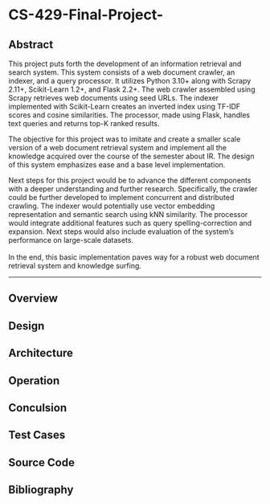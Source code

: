 # CS-429-Final-Project-

<h2> Abstract </h2>
    <p> This project puts forth the development of an information retrieval and search system. This system consists of a web document crawler, an indexer, and a query processor. It utilizes Python 3.10+ along with Scrapy 2.11+, Scikit-Learn 1.2+, and Flask 2.2+.  The web crawler assembled using Scrapy retrieves web documents using seed URLs. The indexer implemented with Scikit-Learn creates an inverted index using TF-IDF scores and cosine similarities. The processor, made using Flask, handles text queries and returns top-K ranked results. </p>
    <p>The objective for this project was to imitate and create a smaller scale version of a web document retrieval system and implement all the knowledge acquired over the course of the semester about IR. The design of this system emphasizes ease and a base level implementation. </p>
    <p>Next steps for this project would be to advance the different components with a deeper understanding and further research. Specifically, the crawler could be further developed to implement concurrent and distributed crawling. The indexer would potentially use vector embedding representation and semantic search using kNN similarity. The processor would integrate additional features such as query spelling-correction and expansion. Next steps would also include evaluation of the system’s performance on large-scale datasets. <br  /> <br  />In the end, this basic implementation paves way for a robust web document retrieval system and knowledge surfing. 
</p>
    <hr  />

<h2> Overview </h2>

<h2> Design </h2>

<h2> Architecture </h2>

<h2> Operation </h2>

<h2> Conculsion </h2>

<h2> Test Cases </h2>

<h2> Source Code </h2>

<h2> Bibliography </h2>